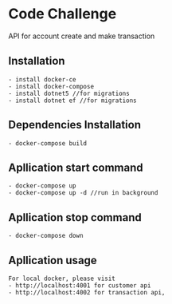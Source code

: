 Code Challenge
=====================
API for account create and make transaction

## Installation
    - install docker-ce
    - install docker-compose
    - install dotnet5 //for migrations
    - install dotnet ef //for migrations

## Dependencies Installation
    - docker-compose build

## Apllication start command
    - docker-compose up
    - docker-compose up -d //run in background

## Apllication stop command
    - docker-compose down

## Apllication usage
    For local docker, please visit
    - http://localhost:4001 for customer api
    - http://localhost:4002 for transaction api,